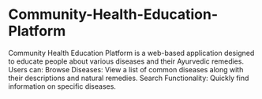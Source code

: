 # Community-Health-Education-Platform
Community Health Education Platform is a web-based application designed to educate people about various diseases and their Ayurvedic remedies. Users can:  Browse Diseases: View a list of common diseases along with their descriptions and natural remedies.  Search Functionality: Quickly find information on specific diseases.
